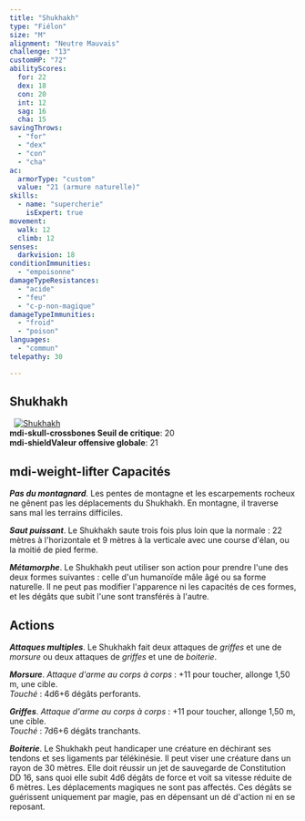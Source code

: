 ```yaml
---
title: "Shukhakh"
type: "Fiélon"
size: "M"
alignment: "Neutre Mauvais"
challenge: "13"
customHP: "72"
abilityScores:
  for: 22
  dex: 18
  con: 20
  int: 12
  sag: 16
  cha: 15
savingThrows:
  - "for"
  - "dex"
  - "con"
  - "cha"
ac:
  armorType: "custom"
  value: "21 (armure naturelle)"
skills:
  - name: "supercherie"
    isExpert: true
movement:
  walk: 12
  climb: 12
senses:
  darkvision: 18
conditionImmunities:
  - "empoisonne"
damageTypeResistances:
  - "acide"
  - "feu"
  - "c-p-non-magique"
damageTypeImmunities:
  - "froid"
  - "poison"
languages:
  - "commun"
telepathy: 30

---
```

## Shukhakh
&nbsp;
[![Shukhakh](https://www.douaratil.fr/illustrations/fielon/shukhakhm.png)](https://www.douaratil.fr/illustrations/fielon/shukhakh.jpg)  
**<v-icon>mdi-skull-crossbones</v-icon> Seuil de critique**: 20             
**<v-icon>mdi-shield</v-icon>Valeur offensive globale**: 21      
## <v-icon>mdi-weight-lifter</v-icon> Capacités
_**Pas du montagnard**_. Les pentes de montagne et les escarpements rocheux ne gênent pas les déplacements du Shukhakh. En montagne, il traverse sans mal les terrains difficiles.

_**Saut puissant**_. Le Shukhakh saute trois fois plus loin que la normale : 22 mètres à l'horizontale et 9 mètres à la verticale avec une course d'élan, ou la moitié de pied ferme.

_**Métamorphe**_. Le Shukhakh peut utiliser son action pour prendre l'une des deux formes suivantes : celle d'un humanoïde mâle âgé ou sa forme naturelle. Il ne peut pas modifier l'apparence ni les capacités de ces formes, et les dégâts que subit l'une sont transférés à l'autre.

## Actions
_**Attaques multiples**_. Le Shukhakh fait deux attaques de _griffes_ et une de _morsure_ ou deux attaques de _griffes_ et une de _boiterie_.

_**Morsure**_. _Attaque d'arme au corps à corps_ : +11 pour toucher, allonge 1,50 m, une cible.  
_Touché_ : 4d6+6 dégâts perforants.

_**Griffes**_. _Attaque d'arme au corps à corps_ : +11 pour toucher, allonge 1,50 m, une cible.  
_Touché_ : 7d6+6 dégâts tranchants.

_**Boiterie**_. Le Shukhakh peut handicaper une créature en déchirant ses tendons et ses ligaments par télékinésie. Il peut viser une créature dans un rayon de 30 mètres. Elle doit réussir un jet de sauvegarde de Constitution DD 16, sans quoi elle subit 4d6 dégâts de force et voit sa vitesse réduite de 6 mètres. Les déplacements magiques ne sont pas affectés. Ces dégâts se guérissent uniquement par magie, pas en dépensant un dé d'action ni en se reposant.
